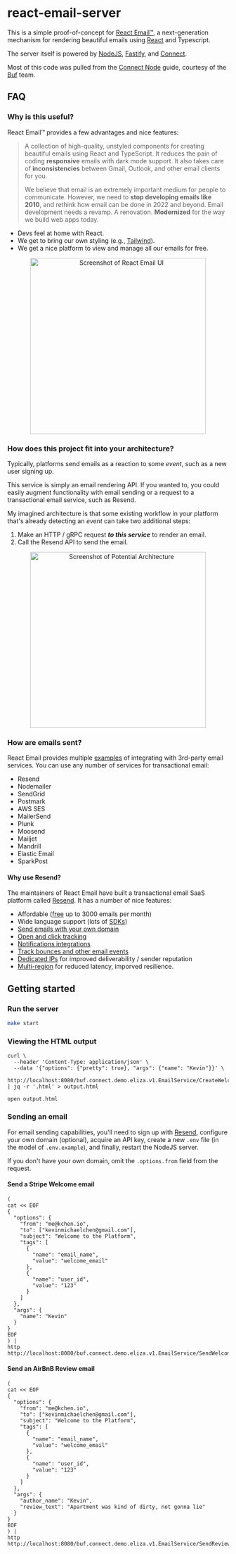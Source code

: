 # react-email-server

This is a simple proof-of-concept for [React Email™][react-email-url], a
next-generation mechanism for rendering beautiful emails using
[React][react-url] and Typescript.

The server itself is powered by [NodeJS][nodejs-url], [Fastify][fastify-url],
and [Connect][connect-url].

Most of this code was pulled from the [Connect Node][connect-node-url] guide,
courtesy of the [Buf][buf-url] team.

## FAQ

### Why is this useful?

React Email™ provides a few advantages and nice features:

> A collection of high-quality, unstyled components for creating beautiful
> emails using React and TypeScript. It reduces the pain of coding
> **responsive** emails with dark mode support. It also takes care of
> **inconsistencies** between Gmail, Outlook, and other email clients for you.
>
> We believe that email is an extremely important medium for people to
> communicate. However, we need to **stop developing emails like 2010**, and
> rethink how email can be done in 2022 and beyond. Email development needs a
> revamp. A renovation. **Modernized** for the way we build web apps today.

- Devs feel at home with React.
- We get to bring our own styling (e.g., [Tailwind][resend-tailwind-url]).
- We get a nice platform to view and manage all our emails for free.

<p align="center">
<img width="400" alt="Screenshot of React Email UI" src="https://github.com/kevinmichaelchen/react-email-server/assets/5129994/fb5067ed-d4a8-4ae5-9b41-9bbcf75c2583">
</p>

### How does this project fit into your architecture?

Typically, platforms send emails as a reaction to some _event_, such as a new
user signing up.

This service is simply an email rendering API. If you wanted to, you could
easily augment functionality with email sending or a request to a transactional
email service, such as Resend.

My imagined architecture is that some existing workflow in your platform that's
already detecting an _event_ can take two additional steps:

1. Make an HTTP / gRPC request **_to this service_** to render an email.
2. Call the Resend API to send the email.

<p align="center">
<img width="400" alt="Screenshot of Potential Architecture" src="https://github.com/kevinmichaelchen/react-email-server/assets/5129994/6d882ea1-e34f-4d2c-9367-ca1d50819fbb">
</p>

### How are emails sent?

React Email provides multiple [examples][react-email-integrations-url] of
integrating with 3rd-party email services. You can use any number of services
for transactional email:

- Resend
- Nodemailer
- SendGrid
- Postmark
- AWS SES
- MailerSend
- Plunk
- Moosend
- Mailjet
- Mandrill
- Elastic Email
- SparkPost

#### Why use Resend?

The maintainers of React Email have built a transactional email SaaS platform
called [Resend][resend-url]. It has a number of nice features:

- Affordable ([free][resend-pricing-url] up to 3000 emails per month)
- Wide language support (lots of [SDKs][resend-docs-go-url])
- [Send emails with your own domain][resend-blog-domain-verification]
- [Open and click tracking][resend-blog-open-click-tracking]
- [Notifications integrations][resend-blog-notifications-integrations]
- [Track bounces and other email events][resend-blog-email-events]
- [Dedicated IPs][resend-blog-dedicated-ips] for improved deliverability /
  sender reputation
- [Multi-region][resend-blog-multi-region] for reduced latency, imporved
  resilience.

## Getting started

### Run the server

```bash
make start
```

### Viewing the HTML output

```shell
curl \
  --header 'Content-Type: application/json' \
  --data '{"options": {"pretty": true}, "args": {"name": "Kevin"}}' \
   http://localhost:8080/buf.connect.demo.eliza.v1.EmailService/CreateWelcomeEmail | jq -r '.html' > output.html

open output.html
```

### Sending an email

For email sending capabilities, you'll need to sign up with
[Resend][resend-url], configure your own domain (optional), acquire an API key,
create a new `.env` file (in the model of `.env.example`), and finally, restart
the NodeJS server.

If you don't have your own domain, omit the `.options.from` field from the
request.

#### Send a Stripe Welcome email

```shell
(
cat << EOF
{
  "options": {
    "from": "me@kchen.io",
    "to": ["kevinmichaelchen@gmail.com"],
    "subject": "Welcome to the Platform",
    "tags": [
      {
        "name": "email_name",
        "value": "welcome_email"
      },
      {
        "name": "user_id",
        "value": "123"
      }
    ]
  },
  "args": {
    "name": "Kevin"
  }
}
EOF
) |
http http://localhost:8080/buf.connect.demo.eliza.v1.EmailService/SendWelcomeEmail
```

#### Send an AirBnB Review email

```shell
(
cat << EOF
{
  "options": {
    "from": "me@kchen.io",
    "to": ["kevinmichaelchen@gmail.com"],
    "subject": "Welcome to the Platform",
    "tags": [
      {
        "name": "email_name",
        "value": "welcome_email"
      },
      {
        "name": "user_id",
        "value": "123"
      }
    ]
  },
  "args": {
    "author_name": "Kevin",
    "review_text": "Apartment was kind of dirty, not gonna lie"
  }
}
EOF
) |
http http://localhost:8080/buf.connect.demo.eliza.v1.EmailService/SendReviewEmail
```

[buf-url]: https://buf.build/
[connect-url]: https://connect.build/
[connect-node-url]: https://connect.build/docs/node/getting-started/
[fastify-url]: https://www.fastify.io/
[nodejs-url]: https://nodejs.org/en
[react-url]: https://react.dev/
[react-email-integrations-url]: https://react.email/docs/integrations/overview
[react-email-url]: https://react.email/
[resend-blog-domain-verification]:
  https://resend.com/blog/new-domain-verification-experience
[resend-blog-open-click-tracking]:
  https://resend.com/blog/open-and-click-tracking
[resend-blog-notifications-integrations]:
  https://resend.com/blog/new-integrations
[resend-blog-email-events]: https://resend.com/blog/webhooks
[resend-blog-dedicated-ips]: https://resend.com/blog/dedicated-ips
[resend-blog-multi-region]: https://resend.com/blog/multi-region
[resend-docs-go-url]: https://resend.com/docs/send-with-go
[resend-tailwind-url]: https://resend.com/blog/tailwind-with-react-email
[resend-url]: https://resend.com
[resend-pricing-url]: https://resend.com/pricing
